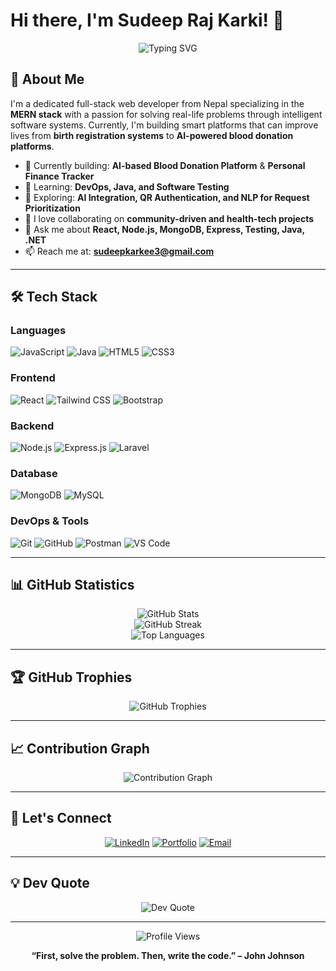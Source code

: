 # Hi there, I'm Sudeep Raj Karki! 👋

<div align="center">
   <img src="https://readme-typing-svg.herokuapp.com?font=Fira+Code&pause=1000&color=2F81F7&center=true&vCenter=true&width=600&lines=Full+Stack+Developer+%7C+MERN+Stack+Expert;Passionate+about+AI+%7C+Open+Source+Contributor;Final+Year+IT+Student+%7C+Problem+Solver;On+a+Mission+to+Build+Impactful+Systems" alt="Typing SVG" />
</div>

## 🚀 About Me

I'm a dedicated full-stack web developer from Nepal specializing in the **MERN stack** with a passion for solving real-life problems through intelligent software systems. Currently, I'm building smart platforms that can improve lives from **birth registration systems** to **AI-powered blood donation platforms**.

* 🔭 Currently building: **AI-based Blood Donation Platform** & **Personal Finance Tracker**
* 🌱 Learning: **DevOps, Java, and Software Testing**
* 🧠 Exploring: **AI Integration, QR Authentication, and NLP for Request Prioritization**
* 👯 I love collaborating on **community-driven and health-tech projects**
* 💬 Ask me about **React, Node.js, MongoDB, Express, Testing, Java, .NET**
* 📫 Reach me at: **[sudeepkarkee3@gmail.com](mailto:sudeepkarkee3@gmail.com)**

---

## 🛠️ Tech Stack

### Languages

![JavaScript](https://img.shields.io/badge/-JavaScript-F7DF1E?style=flat-square&logo=javascript&logoColor=black)
![Java](https://img.shields.io/badge/-Java-007396?style=flat-square&logo=java&logoColor=white)
![HTML5](https://img.shields.io/badge/-HTML5-E34F26?style=flat-square&logo=html5&logoColor=white)
![CSS3](https://img.shields.io/badge/-CSS3-1572B6?style=flat-square&logo=css3&logoColor=white)

### Frontend

![React](https://img.shields.io/badge/-React-61DAFB?style=flat-square&logo=react&logoColor=black)
![Tailwind CSS](https://img.shields.io/badge/-TailwindCSS-06B6D4?style=flat-square&logo=tailwindcss&logoColor=white)
![Bootstrap](https://img.shields.io/badge/-Bootstrap-7952B3?style=flat-square&logo=bootstrap&logoColor=white)

### Backend

![Node.js](https://img.shields.io/badge/-Node.js-339933?style=flat-square&logo=node.js&logoColor=white)
![Express.js](https://img.shields.io/badge/-Express.js-000000?style=flat-square&logo=express&logoColor=white)
![Laravel](https://img.shields.io/badge/-Laravel-F55247?style=flat-square&logo=laravel&logoColor=white)

### Database

![MongoDB](https://img.shields.io/badge/-MongoDB-47A248?style=flat-square&logo=mongodb&logoColor=white)
![MySQL](https://img.shields.io/badge/-MySQL-4479A1?style=flat-square&logo=mysql&logoColor=white)

### DevOps & Tools

![Git](https://img.shields.io/badge/-Git-F05032?style=flat-square&logo=git&logoColor=white)
![GitHub](https://img.shields.io/badge/-GitHub-181717?style=flat-square&logo=github&logoColor=white)
![Postman](https://img.shields.io/badge/-Postman-FF6C37?style=flat-square&logo=postman&logoColor=white)
![VS Code](https://img.shields.io/badge/-VS%20Code-007ACC?style=flat-square&logo=visual-studio-code&logoColor=white)

---

## 📊 GitHub Statistics

<div align="center">
  <img src="https://github-readme-stats.vercel.app/api?username=SudeepRajKarki&show_icons=true&theme=tokyonight&count_private=true" alt="GitHub Stats" />
</div>

<div align="center">
  <img src="https://github-readme-streak-stats.herokuapp.com/?username=SudeepRajKarki&theme=tokyonight" alt="GitHub Streak" />
</div>

<div align="center">
  <img src="https://github-readme-stats.vercel.app/api/top-langs/?username=SudeepRajKarki&layout=compact&theme=tokyonight" alt="Top Languages" />
</div>

---

## 🏆 GitHub Trophies

<div align="center">
  <img src="https://github-profile-trophy.vercel.app/?username=SudeepRajKarki&theme=tokyonight&no-frame=true&no-bg=true&margin-w=4" alt="GitHub Trophies" />
</div>

---

## 📈 Contribution Graph

<div align="center">
  <img src="https://github-readme-activity-graph.vercel.app/graph?username=SudeepRajKarki&theme=tokyo-night" alt="Contribution Graph" />
</div>

---

## 🤝 Let's Connect

<div align="center">

[![LinkedIn](https://img.shields.io/badge/-LinkedIn-0077B5?style=for-the-badge&logo=linkedin&logoColor=white)](https://www.linkedin.com/in/sudeep-raj-karki-15ab77238/)
[![Portfolio](https://img.shields.io/badge/-Portfolio-000000?style=for-the-badge&logo=vercel&logoColor=white)](https://sudeeprajkarki.com.np)
[![Email](https://img.shields.io/badge/-Email-D14836?style=for-the-badge&logo=gmail&logoColor=white)](mailto:sudeepkarkee3@gmail.com)

</div>

---

## 💡 Dev Quote

<div align="center">
  <img src="https://quotes-github-readme.vercel.app/api?type=horizontal&theme=tokyonight" alt="Dev Quote" />
</div>

---

<div align="center">
  <img src="https://komarev.com/ghpvc/?username=SudeepRajKarki&label=Profile%20views&color=0e75b6&style=flat" alt="Profile Views" />
</div>

<div align="center">

**“First, solve the problem. Then, write the code.” – John Johnson**

</div>

